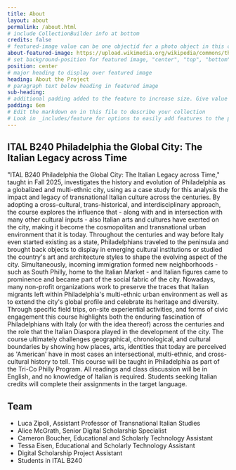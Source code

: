 ```yaml
---
title: About
layout: about
permalink: /about.html
# include CollectionBuilder info at bottom
credits: false
# featured-image value can be one objectid for a photo object in this collection, a relative path to an image in this project, or a full url to any image. If left blank, no featured image will appear at top of About page.
about-featured-image: https://upload.wikimedia.org/wikipedia/commons/thumb/3/36/Philadelphia_from_South_Street_Bridge_July_2016_panorama_2.jpg/1024px-Philadelphia_from_South_Street_Bridge_July_2016_panorama_2.jpg
# set background-position for featured image, "center", "top", "bottom"
position: center
# major heading to display over featured image
heading: About the Project
# paragraph text below heading in featured image
sub-heading: 
# additional padding added to the feature to increase size. Give value in em or px, e.g. "5em".
padding: 6em
# Edit the markdown on in this file to describe your collection
# Look in _includes/feature for options to easily add features to the page
---
```


## ITAL B240 Philadelphia the Global City: The Italian Legacy across Time

"ITAL B240 Philadelphia the Global City: The Italian Legacy across Time," taught in Fall 2025, investigates the history and evolution of Philadelphia as a globalized and multi-ethnic city, using as a case study for this analysis the impact and legacy of transnational Italian culture across the centuries. By adopting a cross-cultural, trans-historical, and interdisciplinary approach, the course explores the influence that - along with and in intersection with many other cultural inputs - also Italian arts and cultures have exerted on the city, making it become the cosmopolitan and transnational urban environment that it is today. Throughout the centuries and way before Italy even started existing as a state, Philadelphians traveled to the peninsula and brought back objects to display in emerging cultural institutions or studied the country's art and architecture styles to shape the evolving aspect of the city. Simultaneously, incoming immigration formed new neighborhoods - such as South Philly, home to the Italian Market - and Italian figures came to prominence and became part of the social fabric of the city. Nowadays, many non-profit organizations work to preserve the traces that Italian migrants left within Philadelphia's multi-ethnic urban environment as well as to extend the city's global profile and celebrate its heritage and diversity. Through specific field trips, on-site experiential activities, and forms of civic engagement this course highlights both the enduring fascination of Philadelphians with Italy (or with the idea thereof) across the centuries and the role that the Italian Diaspora played in the development of the city. The course ultimately challenges geographical, chronological, and cultural boundaries by showing how places, arts, identities that today are perceived as 'American' have in most cases an intersectional, multi-ethnic, and cross-cultural history to tell. This course will be taught in Philadelphia as part of the Tri-Co Philly Program. All readings and class discussion will be in English, and no knowledge of Italian is required. Students seeking Italian credits will complete their assignments in the target language.

## Team
- Luca Zipoli, Assistant Professor of Transnational Italian Studies
- Alice McGrath, Senior Digital Scholarship Specialist
- Cameron Boucher, Educational and Scholarly Technology Assistant
- Tessa Eisen, Educational and Scholarly Technology Assistant
- Digital Scholarship Project Assistant
- Students in ITAL B240